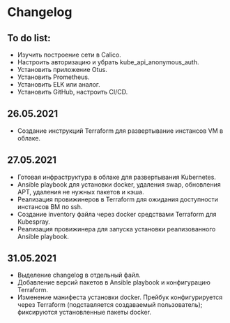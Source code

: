 # Changelog

## To do list:

- Изучить построение сети в Calico.
- Настроить авторизацию и убрать kube_api_anonymous_auth.
- Установить приложение Otus.
- Установить Prometheus.
- Установить ELK или аналог.
- Установить GitHub, настроить CI/CD.

## 26.05.2021

- Создание инструкций Terraform для развертывание инстансов VM в облаке.

## 27.05.2021

- Готовая инфраструктура в облаке для развертывания Kubernetes.
- Ansible playbook для установки docker, удаления swap, обновления APT, удаления не нужных пакетов и кэша.
- Реализация провижинеров в Terraform для ожидания доступности инстансов ВМ по ssh.
- Создание inventory файла через docker средствами Terraform для Kubespray.
- Реализация провижинера для запуска установки реализованного Ansible playbook.

## 31.05.2021

- Выделение changelog в отдельный файл.
- Добавление версий пакетов в Ansible playbook и конфигурацию Terraform.
- Изменение манифеста установки docker. Прейбук конфигурируется через Terraform (подставляется создаваемый пользователь); фиксируются установленные пакеты docker.
